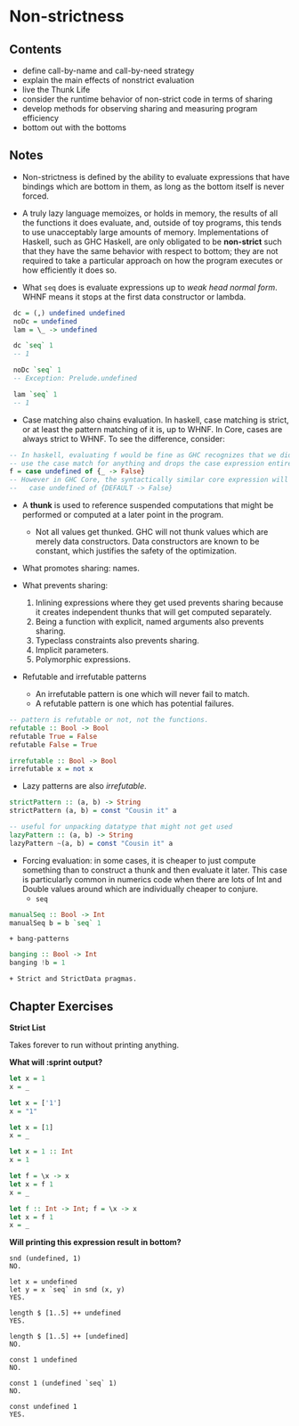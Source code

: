 Non-strictness
==============

Contents
--------

-   define call-by-name and call-by-need strategy
-   explain the main effects of nonstrict evaluation
-   live the Thunk Life
-   consider the runtime behavior of non-strict code in terms of sharing
-   develop methods for observing sharing and measuring program
    efficiency
-   bottom out with the bottoms

Notes
-----

-   Non-strictness is defined by the ability to evaluate expressions
    that have bindings which are bottom in them, as long as the bottom
    itself is never forced.

-   A truly lazy language memoizes, or holds in memory, the results of
    all the functions it does evaluate, and, outside of toy programs,
    this tends to use unacceptably large amounts of memory.
    Implementations of Haskell, such as GHC Haskell, are only obligated
    to be **non-strict** such that they have the same behavior with
    respect to bottom; they are not required to take a particular
    approach on how the program executes or how efficiently it does so.

-   What `seq` does is evaluate expressions up to *weak head normal
    form*. WHNF means it stops at the first data constructor or lambda.

``` haskell
 dc = (,) undefined undefined
 noDc = undefined
 lam = \_ -> undefined

 dc `seq` 1
 -- 1

 noDc `seq` 1
 -- Exception: Prelude.undefined

 lam `seq` 1
 -- 1
```

-   Case matching also chains evaluation. In haskell, case matching is
    strict, or at least the pattern matching of it is, up to WHNF. In
    Core, cases are always strict to WHNF. To see the difference,
    consider:

``` haskell
-- In haskell, evaluating f would be fine as GHC recognizes that we didn't really
-- use the case match for anything and drops the case expression entirely.
f = case undefined of {_ -> False}
-- However in GHC Core, the syntactically similar core expression will bottom out:
--   case undefined of {DEFAULT -> False}
```

-   A **thunk** is used to reference suspended computations that might
    be performed or computed at a later point in the program.
    -   Not all values get thunked. GHC will not thunk values which are
        merely data constructors. Data constructors are known to be
        constant, which justifies the safety of the optimization.
-   What promotes sharing: names.

-   What prevents sharing:
    1.  Inlining expressions where they get used prevents sharing
        because it creates independent thunks that will get computed
        separately.
    2.  Being a function with explicit, named arguments also prevents
        sharing.
    3.  Typeclass constraints also prevents sharing.
    4.  Implicit parameters.
    5.  Polymorphic expressions.
-   Refutable and irrefutable patterns
    -   An irrefutable pattern is one which will never fail to match.
    -   A refutable pattern is one which has potential failures.

``` haskell
-- pattern is refutable or not, not the functions.
refutable :: Bool -> Bool
refutable True = False
refutable False = True

irrefutable :: Bool -> Bool
irrefutable x = not x
```

-   Lazy patterns are also *irrefutable*.

``` haskell
strictPattern :: (a, b) -> String
strictPattern (a, b) = const "Cousin it" a

-- useful for unpacking datatype that might not get used
lazyPattern :: (a, b) -> String
lazyPattern ~(a, b) = const "Cousin it" a
```

-   Forcing evaluation: in some cases, it is cheaper to just compute
    something than to construct a thunk and then evaluate it later. This
    case is particularly common in numerics code when there are lots of
    Int and Double values around which are individually cheaper to
    conjure.
    -   `seq`

``` haskell
manualSeq :: Bool -> Int
manualSeq b = b `seq` 1
```

    + bang-patterns

``` haskell
banging :: Bool -> Int
banging !b = 1
```

    + Strict and StrictData pragmas.

Chapter Exercises
-----------------

**Strict List**

Takes forever to run without printing anything.

**What will :sprint output?**

``` haskell
let x = 1
x = _

let x = ['1']
x = "1"

let x = [1]
x = _

let x = 1 :: Int
x = 1

let f = \x -> x
let x = f 1
x = _

let f :: Int -> Int; f = \x -> x
let x = f 1
x = _
```

**Will printing this expression result in bottom?**

    snd (undefined, 1)
    NO.

    let x = undefined
    let y = x `seq` in snd (x, y)
    YES.

    length $ [1..5] ++ undefined
    YES.

    length $ [1..5] ++ [undefined]
    NO.

    const 1 undefined
    NO.

    const 1 (undefined `seq` 1)
    NO.

    const undefined 1
    YES.
